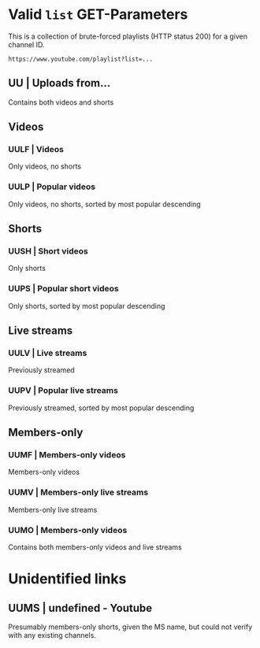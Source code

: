 # Valid `list` GET-Parameters
This is a collection of brute-forced playlists (HTTP status 200) for a given channel ID.

```
https://www.youtube.com/playlist?list=...
```

## UU | Uploads from...
Contains both videos and shorts

## Videos

### UULF | Videos
Only videos, no shorts

### UULP | Popular videos
Only videos, no shorts, sorted by most popular descending

## Shorts

### UUSH | Short videos
Only shorts

### UUPS | Popular short videos
Only shorts, sorted by most popular descending

## Live streams

### UULV | Live streams
Previously streamed

### UUPV | Popular live streams
Previously streamed, sorted by most popular descending

## Members-only

### UUMF | Members-only videos
Members-only videos

### UUMV | Members-only live streams
Members-only live streams

### UUMO | Members-only videos
Contains both members-only videos and live streams

# Unidentified links

## UUMS | undefined - Youtube
Presumably members-only shorts, given the MS name, but could not verify with any existing channels.
